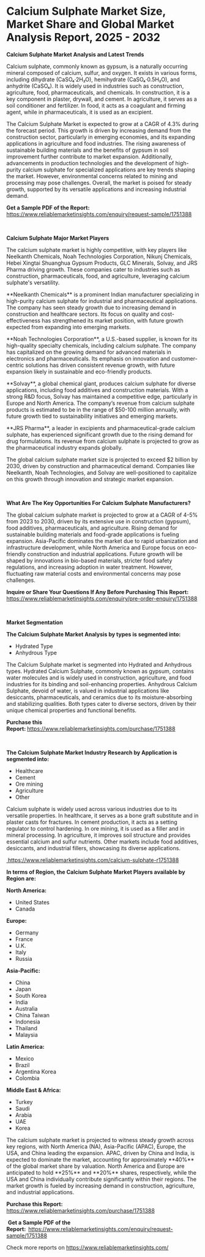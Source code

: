 <p><h1>Calcium Sulphate Market Size, Market Share and Global Market Analysis Report, 2025 - 2032</h1></p><p><strong>Calcium Sulphate Market Analysis and Latest Trends</strong></p>
<p><p>Calcium sulphate, commonly known as gypsum, is a naturally occurring mineral composed of calcium, sulfur, and oxygen. It exists in various forms, including dihydrate (CaSO₄·2H₂O), hemihydrate (CaSO₄·0.5H₂O), and anhydrite (CaSO₄). It is widely used in industries such as construction, agriculture, food, pharmaceuticals, and chemicals. In construction, it is a key component in plaster, drywall, and cement. In agriculture, it serves as a soil conditioner and fertilizer. In food, it acts as a coagulant and firming agent, while in pharmaceuticals, it is used as an excipient.</p><p>The Calcium Sulphate Market is expected to grow at a CAGR of 4.3% during the forecast period. This growth is driven by increasing demand from the construction sector, particularly in emerging economies, and its expanding applications in agriculture and food industries. The rising awareness of sustainable building materials and the benefits of gypsum in soil improvement further contribute to market expansion. Additionally, advancements in production technologies and the development of high-purity calcium sulphate for specialized applications are key trends shaping the market. However, environmental concerns related to mining and processing may pose challenges. Overall, the market is poised for steady growth, supported by its versatile applications and increasing industrial demand.</p></p>
<p><strong>Get a Sample PDF of the Report:&nbsp;</strong> <a href="https://www.reliablemarketinsights.com/enquiry/request-sample/1751388?utm_campaign=1994&utm_medium=2&utm_source=Github&utm_content=ia&utm_term=26012025&utm_id=calcium-sulphate">https://www.reliablemarketinsights.com/enquiry/request-sample/1751388</a></p>
<p>&nbsp;</p>
<p><strong>Calcium Sulphate Major Market Players</strong></p>
<p><p>The calcium sulphate market is highly competitive, with key players like Neelkanth Chemicals, Noah Technologies Corporation, Nikunj Chemicals, Hebei Xingtai Shuanghua Gypsum Products, GLC Minerals, Solvay, and JRS Pharma driving growth. These companies cater to industries such as construction, pharmaceuticals, food, and agriculture, leveraging calcium sulphate's versatility.</p><p>**Neelkanth Chemicals** is a prominent Indian manufacturer specializing in high-purity calcium sulphate for industrial and pharmaceutical applications. The company has seen steady growth due to increasing demand in construction and healthcare sectors. Its focus on quality and cost-effectiveness has strengthened its market position, with future growth expected from expanding into emerging markets.</p><p>**Noah Technologies Corporation**, a U.S.-based supplier, is known for its high-quality specialty chemicals, including calcium sulphate. The company has capitalized on the growing demand for advanced materials in electronics and pharmaceuticals. Its emphasis on innovation and customer-centric solutions has driven consistent revenue growth, with future expansion likely in sustainable and eco-friendly products.</p><p>**Solvay**, a global chemical giant, produces calcium sulphate for diverse applications, including food additives and construction materials. With a strong R&D focus, Solvay has maintained a competitive edge, particularly in Europe and North America. The company’s revenue from calcium sulphate products is estimated to be in the range of $50-100 million annually, with future growth tied to sustainability initiatives and emerging markets.</p><p>**JRS Pharma**, a leader in excipients and pharmaceutical-grade calcium sulphate, has experienced significant growth due to the rising demand for drug formulations. Its revenue from calcium sulphate is projected to grow as the pharmaceutical industry expands globally.</p><p>The global calcium sulphate market size is projected to exceed $2 billion by 2030, driven by construction and pharmaceutical demand. Companies like Neelkanth, Noah Technologies, and Solvay are well-positioned to capitalize on this growth through innovation and strategic market expansion.</p></p>
<p>&nbsp;</p>
<p><strong>What Are The Key Opportunities For Calcium Sulphate Manufacturers?</strong></p>
<p><p>The global calcium sulphate market is projected to grow at a CAGR of 4-5% from 2023 to 2030, driven by its extensive use in construction (gypsum), food additives, pharmaceuticals, and agriculture. Rising demand for sustainable building materials and food-grade applications is fueling expansion. Asia-Pacific dominates the market due to rapid urbanization and infrastructure development, while North America and Europe focus on eco-friendly construction and industrial applications. Future growth will be shaped by innovations in bio-based materials, stricter food safety regulations, and increasing adoption in water treatment. However, fluctuating raw material costs and environmental concerns may pose challenges.</p></p>
<p><strong>Inquire or Share Your Questions If Any Before Purchasing This Report:</strong> <a href="https://www.reliablemarketinsights.com/enquiry/pre-order-enquiry/1751388?utm_campaign=1994&utm_medium=2&utm_source=Github&utm_content=ia&utm_term=26012025&utm_id=calcium-sulphate">https://www.reliablemarketinsights.com/enquiry/pre-order-enquiry/1751388</a></p>
<p>&nbsp;</p>
<p><strong>Market Segmentation</strong></p>
<p><strong>The Calcium Sulphate Market Analysis by types is segmented into:</strong></p>
<p><ul><li>Hydrated Type</li><li>Anhydrous Type</li></ul></p>
<p><p>The Calcium Sulphate market is segmented into Hydrated and Anhydrous types. Hydrated Calcium Sulphate, commonly known as gypsum, contains water molecules and is widely used in construction, agriculture, and food industries for its binding and soil-enhancing properties. Anhydrous Calcium Sulphate, devoid of water, is valued in industrial applications like desiccants, pharmaceuticals, and ceramics due to its moisture-absorbing and stabilizing qualities. Both types cater to diverse sectors, driven by their unique chemical properties and functional benefits.</p></p>
<p><strong>Purchase this Report:&nbsp;</strong><a href="https://www.reliablemarketinsights.com/purchase/1751388?utm_campaign=1994&utm_medium=2&utm_source=Github&utm_content=ia&utm_term=26012025&utm_id=calcium-sulphate">https://www.reliablemarketinsights.com/purchase/1751388</a></p>
<p>&nbsp;</p>
<p><strong>The Calcium Sulphate Market Industry Research by Application is segmented into:</strong></p>
<p><ul><li>Healthcare</li><li>Cement</li><li>Ore mining</li><li>Agriculture</li><li>Other</li></ul></p>
<p><p>Calcium sulphate is widely used across various industries due to its versatile properties. In healthcare, it serves as a bone graft substitute and in plaster casts for fractures. In cement production, it acts as a setting regulator to control hardening. In ore mining, it is used as a filler and in mineral processing. In agriculture, it improves soil structure and provides essential calcium and sulfur nutrients. Other markets include food additives, desiccants, and industrial fillers, showcasing its diverse applications.</p></p>
<p><a href="https://www.reliablemarketinsights.com/calcium-sulphate-r1751388?utm_campaign=1994&utm_medium=2&utm_source=Github&utm_content=ia&utm_term=26012025&utm_id=calcium-sulphate">&nbsp;https://www.reliablemarketinsights.com/calcium-sulphate-r1751388</a></p>
<p><strong>In terms of Region, the Calcium Sulphate Market Players available by Region are:</strong></p>
<p>
    <p> <strong> North America: </strong>
        <ul>
            <li>United States</li>
            <li>Canada</li>
        </ul>
        </p> 
    <p> <strong> Europe: </strong>
        <ul>
            <li>Germany</li>
            <li>France</li>
            <li>U.K.</li>
            <li>Italy</li>
            <li>Russia</li>
        </ul>
        </p> 
    <p> <strong> Asia-Pacific: </strong>
        <ul>
            <li>China</li>
            <li>Japan</li>
            <li>South Korea</li>
            <li>India</li>
            <li>Australia</li>
            <li>China Taiwan</li>
            <li>Indonesia</li>
            <li>Thailand</li>
            <li>Malaysia</li>
        </ul>
        </p> 
    <p> <strong> Latin America: </strong>
        <ul>
            <li>Mexico</li>
            <li>Brazil</li>
            <li>Argentina Korea</li>
            <li>Colombia</li>
        </ul>
        </p> 
    <p> <strong> Middle East & Africa: </strong>
        <ul>
            <li>Turkey</li>
            <li>Saudi</li>
            <li>Arabia</li>
            <li>UAE</li>
            <li>Korea</li>
        </ul>
    </p>
    </p>
<p><p>The calcium sulphate market is projected to witness steady growth across key regions, with North America (NA), Asia-Pacific (APAC), Europe, the USA, and China leading the expansion. APAC, driven by China and India, is expected to dominate the market, accounting for approximately **40%** of the global market share by valuation. North America and Europe are anticipated to hold **25%** and **20%** shares, respectively, while the USA and China individually contribute significantly within their regions. The market growth is fueled by increasing demand in construction, agriculture, and industrial applications.</p></p>
<p><strong>Purchase this Report: </strong><a href="https://www.reliablemarketinsights.com/purchase/1751388?utm_campaign=1994&utm_medium=2&utm_source=Github&utm_content=ia&utm_term=26012025&utm_id=calcium-sulphate">https://www.reliablemarketinsights.com/purchase/1751388</a></p>
<p>&nbsp;<strong>Get a Sample PDF of the Report:&nbsp;&nbsp;</strong><a href="https://www.reliablemarketinsights.com/enquiry/request-sample/1751388?utm_campaign=1994&utm_medium=2&utm_source=Github&utm_content=ia&utm_term=26012025&utm_id=calcium-sulphate">https://www.reliablemarketinsights.com/enquiry/request-sample/1751388</a></p>
<p><strong></strong></p>
<p>Check more reports on <a href="https://www.reliablemarketinsights.com/?utm_campaign=1994&utm_medium=2&utm_source=Github&utm_content=ia&utm_term=26012025&utm_id=calcium-sulphate">https://www.reliablemarketinsights.com/</a></p>
